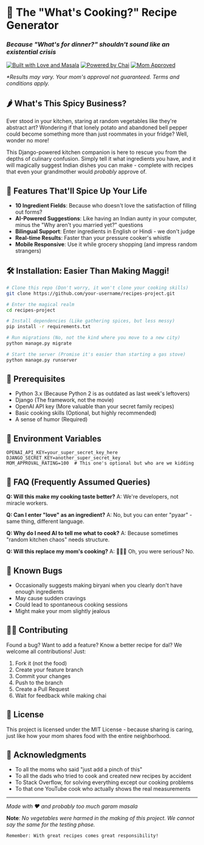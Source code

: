 # 🍛 The "What's Cooking?" Recipe Generator
### *Because "What's for dinner?" shouldn't sound like an existential crisis*

[![Built with Love and Masala](https://img.shields.io/badge/Built%20with-Love%20and%20Masala-orange)]()
[![Powered by Chai](https://img.shields.io/badge/Powered%20by-Chai-brown)]()
[![Mom Approved](https://img.shields.io/badge/Mom-Approved*-green)]()

*\*Results may vary. Your mom's approval not guaranteed. Terms and conditions apply.*

## 🌶️ What's This Spicy Business?

Ever stood in your kitchen, staring at random vegetables like they're abstract art? Wondering if that lonely potato and abandoned bell pepper could become something more than just roommates in your fridge? Well, wonder no more!

This Django-powered kitchen companion is here to rescue you from the depths of culinary confusion. Simply tell it what ingredients you have, and it will magically suggest Indian dishes you can make - complete with recipes that even your grandmother would *probably* approve of.

## 🚀 Features That'll Spice Up Your Life

- **10 Ingredient Fields**: Because who doesn't love the satisfaction of filling out forms?
- **AI-Powered Suggestions**: Like having an Indian aunty in your computer, minus the "Why aren't you married yet?" questions
- **Bilingual Support**: Enter ingredients in English or Hindi - we don't judge
- **Real-time Results**: Faster than your pressure cooker's whistle
- **Mobile Responsive**: Use it while grocery shopping (and impress random strangers)

## 🛠️ Installation: Easier Than Making Maggi!

```bash
# Clone this repo (Don't worry, it won't clone your cooking skills)
git clone https://github.com/your-username/recipes-project.git

# Enter the magical realm
cd recipes-project

# Install dependencies (Like gathering spices, but less messy)
pip install -r requirements.txt

# Run migrations (No, not the kind where you move to a new city)
python manage.py migrate

# Start the server (Promise it's easier than starting a gas stove)
python manage.py runserver
```

## 🎯 Prerequisites

- Python 3.x (Because Python 2 is as outdated as last week's leftovers)
- Django (The framework, not the movie)
- OpenAI API key (More valuable than your secret family recipes)
- Basic cooking skills (Optional, but highly recommended)
- A sense of humor (Required)

## 🎨 Environment Variables

```env
OPENAI_API_KEY=your_super_secret_key_here
DJANGO_SECRET_KEY=another_super_secret_key
MOM_APPROVAL_RATING=100  # This one's optional but who are we kidding
```

## 🤔 FAQ (Frequently Assumed Queries)

**Q: Will this make my cooking taste better?**
A: We're developers, not miracle workers.

**Q: Can I enter "love" as an ingredient?**
A: No, but you can enter "pyaar" - same thing, different language.

**Q: Why do I need AI to tell me what to cook?**
A: Because sometimes "random kitchen chaos" needs structure.

**Q: Will this replace my mom's cooking?**
A: 🤣🤣🤣 Oh, you were serious? No.

## 🐛 Known Bugs

- Occasionally suggests making biryani when you clearly don't have enough ingredients
- May cause sudden cravings
- Could lead to spontaneous cooking sessions
- Might make your mom slightly jealous

## 👩‍💻 Contributing

Found a bug? Want to add a feature? Know a better recipe for dal? We welcome all contributions! Just:

1. Fork it (not the food)
2. Create your feature branch
3. Commit your changes
4. Push to the branch
5. Create a Pull Request
6. Wait for feedback while making chai

## 📜 License

This project is licensed under the MIT License - because sharing is caring, just like how your mom shares food with the entire neighborhood.

## 🙏 Acknowledgments

- To all the moms who said "just add a pinch of this"
- To all the dads who tried to cook and created new recipes by accident
- To Stack Overflow, for solving everything except our cooking problems
- To that one YouTube cook who actually shows the real measurements

---

*Made with ❤️ and probably too much garam masala*

**Note**: *No vegetables were harmed in the making of this project. We cannot say the same for the testing phase.*

```
Remember: With great recipes comes great responsibility!
```
